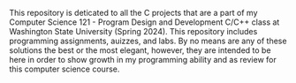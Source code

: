 This repository is deticated to all the C projects that are a part of my Computer Science 121 - Program Design and Development C/C++ class at Washington State University (Spring 2024). This repository includes programming assignments, auizzes, and labs. By no means are any of these solutions the best or the most elegant, however, they are intended to be here in order to show growth in my programming ability and as review for this computer science course.
